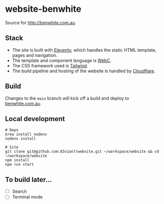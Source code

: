 # website-benwhite

Source for http://benwhite.com.au.

## Stack

- The site is built with [Eleventy](https://www.11ty.dev/), which handles the static HTML template, pages and navigation.
- The template and component language is [WebC](https://www.11ty.dev/docs/languages/webc/).
- The CSS framework used is [Tailwind](https://tailwindcss.com/).
- The build pipeline and hosting of the website is handled by [Cloudflare](https://www.cloudflare.com/).

## Build

Changes to the `main` branch will kick off a build and deploy to [benwhite.com.au](https://benwhite.com.au/).

## Local development

```
# Deps
brew install nodenv
nodenv install

# Site
git clone git@github.com:d3v1an7/website.git ~/workspace/website && cd ~/workspace/website
npm install
npm run start
```

## To build later...

- [ ] Search
- [ ] Terminal mode
